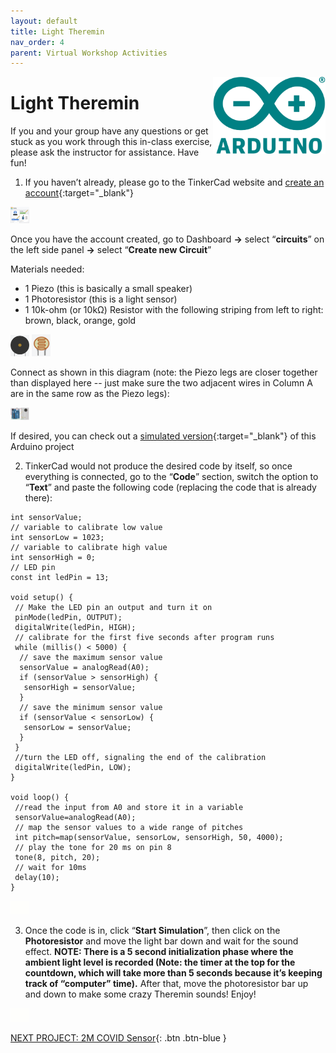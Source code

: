 ```yaml
---
layout: default
title: Light Theremin
nav_order: 4
parent: Virtual Workshop Activities
---
```

<img src="..\images\arduino-icon.png" alt="arduino icon" style="float:right;width:180px;">

# Light Theremin

If you and your group have any questions or get stuck as you work through this in-class exercise, please ask the instructor for assistance.  Have fun!

1. If you haven’t already, please go to the TinkerCad website and [create an account](https://www.tinkercad.com/){:target="_blank"}

<img src="..\images\virtual_workshops\hello_world\tinkercad_account.png" alt=" tinkercad account" style="width:30px;">

Once you have the account created, go to Dashboard **->** select “**circuits**” on the left side panel **->** select “**Create new Circuit**”

Materials needed: 
- 1 Piezo (this is basically a small speaker)
- 1 Photoresistor (this is a light sensor)
- 1 10k-ohm (or 10k&Omega;) Resistor with the following striping from left to right: brown, black, orange, gold

<img src="..\images\virtual_workshops\light_theremin\piezo.png" alt="piezo" style="width:30px;">
<img src="..\images\virtual_workshops\light_theremin\photores.png" alt="photoresistor" style="width:30px;">

Connect as shown in this diagram (note: the Piezo legs are closer together than displayed here -- just make sure the two adjacent wires in Column A are in the same row as the Piezo legs):

<img src="..\images\virtual_workshops\light_theremin\breadboard_schematic.png" alt="breadboard" style="width:30px;">

If desired, you can check out a [simulated version](https://goo.gl/Tq5TpD){:target="_blank"} of this Arduino project

2. TinkerCad would not produce the desired code by itself, so once everything is connected, go to the “**Code**” section, switch the option to “**Text**” and paste the following code (replacing the code that is already there):

```
int sensorValue;
// variable to calibrate low value
int sensorLow = 1023;
// variable to calibrate high value
int sensorHigh = 0;
// LED pin
const int ledPin = 13;

void setup() {
 // Make the LED pin an output and turn it on
 pinMode(ledPin, OUTPUT);
 digitalWrite(ledPin, HIGH);
 // calibrate for the first five seconds after program runs
 while (millis() < 5000) {
  // save the maximum sensor value
  sensorValue = analogRead(A0);
  if (sensorValue > sensorHigh) {
   sensorHigh = sensorValue;
  }
  // save the minimum sensor value
  if (sensorValue < sensorLow) {
   sensorLow = sensorValue;
  }
 }
 //turn the LED off, signaling the end of the calibration
 digitalWrite(ledPin, LOW);
}

void loop() {
 //read the input from A0 and store it in a variable
 sensorValue=analogRead(A0);
 // map the sensor values to a wide range of pitches
 int pitch=map(sensorValue, sensorLow, sensorHigh, 50, 4000);
 // play the tone for 20 ms on pin 8
 tone(8, pitch, 20);
 // wait for 10ms
 delay(10);
}
```

<img src="..\images\virtual_workshops\light_theremin\animated_code_setup.gif" alt="animated code" style="width:30px;">

3. Once the code is in, click “**Start Simulation**”, then click on the **Photoresistor** and move the light bar down and wait for the sound effect. 
**NOTE: There is a 5 second initialization phase where the ambient light level is recorded (Note: the timer at the top for the countdown, which will take more than 5 seconds because it’s keeping track of “computer” time).** After that, move the photoresistor bar up and down to make some crazy Theremin sounds!  Enjoy!

<img src="..\images\virtual_workshops\light_theremin\animated_breadboard.gif" alt="animated breadboard" style="width:30px;">

[NEXT PROJECT: 2M COVID Sensor](2M_covid_sensor.html){: .btn .btn-blue }
